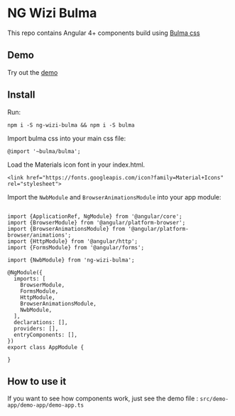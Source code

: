 # NG Wizi Bulma

This repo contains Angular 4+ components build using [Bulma css](http://bulma.io/)

## Demo

Try out the [demo](https://ng-wizi-bulma.firebaseapp.com/)

## Install

Run: 
```
npm i -S ng-wizi-bulma && npm i -S bulma
```

Import bulma css into your main css file:

```
@import '~bulma/bulma';
```

Load the Materials icon font in your index.html.

```
<link href="https://fonts.googleapis.com/icon?family=Material+Icons" rel="stylesheet">
```

Import the `NwbModule` and `BrowserAnimationsModule` into your app module: 

````

import {ApplicationRef, NgModule} from '@angular/core';
import {BrowserModule} from '@angular/platform-browser';
import {BrowserAnimationsModule} from '@angular/platform-browser/animations';
import {HttpModule} from '@angular/http';
import {FormsModule} from '@angular/forms';

import {NwbModule} from 'ng-wizi-bulma';

@NgModule({
  imports: [
    BrowserModule,
    FormsModule,
    HttpModule,
    BrowserAnimationsModule,
    NwbModule,
  ],
  declarations: [],
  providers: [],
  entryComponents: [],
})
export class AppModule {
 
}

````



## How to use it

If you want to see how components work, just see the demo file : `src/demo-app/demo-app/demo-app.ts`
